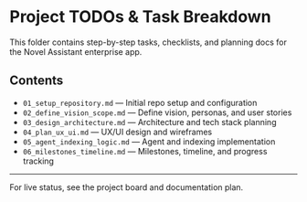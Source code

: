 # Project TODOs & Task Breakdown

This folder contains step-by-step tasks, checklists, and planning docs for the Novel Assistant enterprise app.

## Contents

- `01_setup_repository.md` — Initial repo setup and configuration
- `02_define_vision_scope.md` — Define vision, personas, and user stories
- `03_design_architecture.md` — Architecture and tech stack planning
- `04_plan_ux_ui.md` — UX/UI design and wireframes
- `05_agent_indexing_logic.md` — Agent and indexing implementation
- `06_milestones_timeline.md` — Milestones, timeline, and progress tracking

---

For live status, see the project board and documentation plan.
